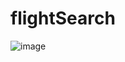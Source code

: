 # flightSearch
![image](https://github.com/konstantti/flightSearch/assets/99177463/06594eb8-21c9-417e-9d14-54f34b77d5b5)
